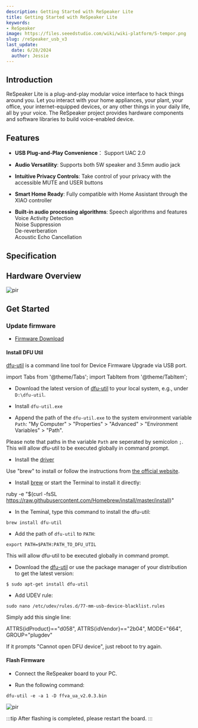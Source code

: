 ```yaml
---
description: Getting Started with ReSpeaker Lite
title: Getting Started with ReSpeaker Lite
keywords:
- ReSpeaker
image: https://files.seeedstudio.com/wiki/wiki-platform/S-tempor.png
slug: /reSpeaker_usb_v3
last_update:
  date: 6/28/2024
  author: Jessie
---
```


## Introduction



ReSpeaker Lite is a plug-and-play modular voice interface to hack things around you. Let you interact with your home appliances, your plant, your office, your internet-equipped devices, or any other things in your daily life, all by your voice. The ReSpeaker project provides hardware components and software libraries to build voice-enabled device.

## Features

* **USB Plug-and-Play Convenience**： Support UAC 2.0

* **Audio Versatility**: Supports both 5W speaker and 3.5mm audio jack

* **Intuitive Privacy Controls**: Take control of your privacy with the accessible MUTE and USER buttons

* **Smart Home Ready**: Fully compatible with Home Assistant through the XIAO controller

* **Built-in audio processing algorithms**:
 Speech algorithms and features<br/>
 Voice Activity Detection<br/>
 Noise Suppression<br/>
 De-reverberation<br/>
 Acoustic Echo Cancellation<br/>

## Specification


## Hardware Overview

<p style={{textAlign: 'center'}}><img src="https://files.seeedstudio.com/wiki/SenseCAP/respeaker/hardware.png" alt="pir" width={500} height="auto" /></p>


## Get Started

### Update firmware

* [Firmware Download](https://files.seeedstudio.com/wiki/SenseCAP/respeaker/ffva_ua_v2.0.3.bin)


#### Install DFU Util

[dfu-util](http://dfu-util.sourceforge.net/) is a command line tool for Device Firmware Upgrade via USB port.

import Tabs from '@theme/Tabs';
import TabItem from '@theme/TabItem';

<Tabs>
<TabItem value="win" label="Windows">

* Download the latest version of [dfu-util](http://dfu-util.sourceforge.net/releases) to your local system, e.g., under `D:\dfu-util`.

* Install `dfu-util.exe`

* Append the path of the `dfu-util.exe` to the system environment variable `Path`: "My Computer" > "Properties" > "Advanced" > "Environment Variables" > "Path". 

Please note that paths in the variable `Path` are seperated by semicolon `;`. This will allow dfu-util to be executed globally in command prompt.

* Install the [driver](https://zadig.akeo.ie/)


</TabItem>

<TabItem value="mac" label="MacOS">

Use "brew" to install or follow the instructions from [the official website](http://dfu-util.sourceforge.net/).

* Install [brew](http://brew.sh/) or start the Terminal to install it directly:

ruby -e "$(curl -fsSL https://raw.githubusercontent.com/Homebrew/install/master/install)"

* In the Teminal, type this command to install the dfu-util:

```
brew install dfu-util
```

* Add the path of `dfu-util` to `PATH`:
```
export PATH=$PATH:PATH_TO_DFU_UTIL
```

This will allow dfu-util to be executed globally in command prompt.


</TabItem>

<TabItem value="lin" label="Linux">

* Download the [dfu-util](http://dfu-util.sourceforge.net/releases/dfu-util-0.8-binaries/linux-i386/) or use the package manager of your distribution to get the latest version:

```
$ sudo apt-get install dfu-util
```
* Add UDEV rule:

```
sudo nano /etc/udev/rules.d/77-mm-usb-device-blacklist.rules
```

Simply add this single line:

ATTRS{idProduct}=="d058", ATTRS{idVendor}=="2b04", MODE="664", GROUP="plugdev"

If it prompts "Cannot open DFU device", just reboot to try again.
</TabItem>

</Tabs>




#### Flash Firmware


* Connect the ReSpeaker board to your PC.

* Run the following command:
```
dfu-util -e -a 1 -D ffva_ua_v2.0.3.bin
```
<p style={{textAlign: 'center'}}><img src="https://files.seeedstudio.com/wiki/SenseCAP/respeaker/flash-done.png" alt="pir" width={500} height="auto" /></p>

:::tip
After flashing is completed, please restart the board.
:::







